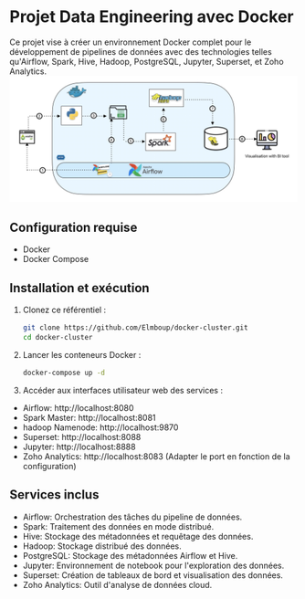 # Projet Data Engineering avec Docker

Ce projet vise à créer un environnement Docker complet pour le développement de pipelines de données avec des technologies telles qu'Airflow, Spark, Hive, Hadoop, PostgreSQL, Jupyter, Superset, et Zoho Analytics.
![weather data pipeline image](https://github.com/Elmboup/docker-cluster/blob/main/pipeline.jpg?raw=true)

## Configuration requise
- Docker
- Docker Compose

## Installation et exécution

1. Clonez ce référentiel :
   ```bash
   git clone https://github.com/Elmboup/docker-cluster.git
   cd docker-cluster

1. Lancer les conteneurs Docker :
   ```bash
   docker-compose up -d

2. Accéder aux interfaces utilisateur web des services :
  
- Airflow: http://localhost:8080
- Spark Master: http://localhost:8081
- hadoop Namenode: http://localhost:9870
- Superset: http://localhost:8088
- Jupyter: http://localhost:8888
- Zoho Analytics: http://localhost:8083 (Adapter le port en fonction de la configuration)

## Services inclus
- Airflow: Orchestration des tâches du pipeline de données.
- Spark: Traitement des données en mode distribué.
- Hive: Stockage des métadonnées et requêtage des données.
- Hadoop: Stockage distribué des données.
- PostgreSQL: Stockage des métadonnées Airflow et Hive.
- Jupyter: Environnement de notebook pour l'exploration des données.
- Superset: Création de tableaux de bord et visualisation des données.
- Zoho Analytics: Outil d'analyse de données cloud.


